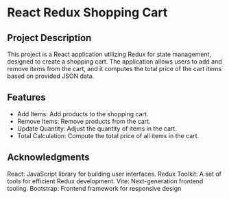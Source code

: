 # React Redux Shopping Cart

## Project Description

This project is a React application utilizing Redux for state management, designed to create a shopping cart. The application allows users to add and remove items from the cart, and it computes the total price of the cart items based on provided JSON data.

## Features

- Add Items: Add products to the shopping cart.
- Remove Items: Remove products from the cart.
- Update Quantity: Adjust the quantity of items in the cart.
- Total Calculation: Compute the total price of all items in the cart.

## Acknowledgments
 React: JavaScript library for building user interfaces.
 Redux Toolkit: A set of tools for efficient Redux development.
  Vite: Next-generation frontend tooling.
  Bootstrap: Frontend framework for responsive design